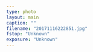 ```yaml
---
type: photo
layout: main
caption: ""
filename: "20171116222851.jpg"
fstop: "Unknown"
exposure: "Unknown"
---
```

